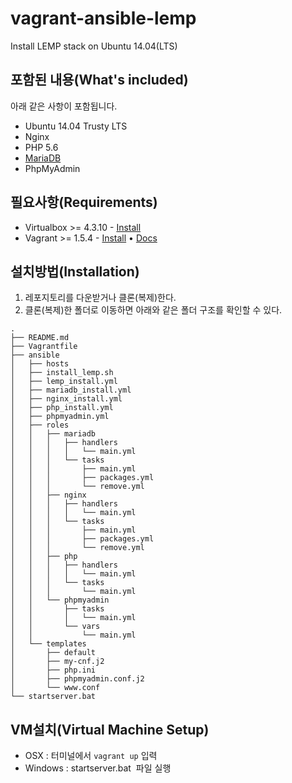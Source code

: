 # vagrant-ansible-lemp

Install LEMP stack on Ubuntu 14.04(LTS)

포함된 내용(What's included)
------

아래 같은 사항이 포함됩니다.

* Ubuntu 14.04 Trusty LTS
* Nginx 
* PHP 5.6 
* [MariaDB](https://mariadb.org/)
* PhpMyAdmin

필요사항(Requirements)
------

* Virtualbox >= 4.3.10 - [Install](https://www.virtualbox.org/wiki/Downloads)
* Vagrant >= 1.5.4 - [Install](http://www.vagrantup.com/downloads.html) • [Docs](https://docs.vagrantup.com/v2/)

설치방법(Installation)
------

1. 레포지토리를 다운받거나 클론(복제)한다.
2. 클론(복제)한 폴더로 이동하면 아래와 같은 폴더 구조를 확인할 수 있다.

```
.
├── README.md
├── Vagrantfile
├── ansible
│   ├── hosts
│   ├── install_lemp.sh
│   ├── lemp_install.yml
│   ├── mariadb_install.yml
│   ├── nginx_install.yml
│   ├── php_install.yml
│   ├── phpmyadmin.yml
│   ├── roles
│   │   ├── mariadb
│   │   │   ├── handlers
│   │   │   │   └── main.yml
│   │   │   └── tasks
│   │   │       ├── main.yml
│   │   │       ├── packages.yml
│   │   │       └── remove.yml
│   │   ├── nginx
│   │   │   ├── handlers
│   │   │   │   └── main.yml
│   │   │   └── tasks
│   │   │       ├── main.yml
│   │   │       ├── packages.yml
│   │   │       └── remove.yml
│   │   ├── php
│   │   │   ├── handlers
│   │   │   │   └── main.yml
│   │   │   └── tasks
│   │   │       └── main.yml
│   │   └── phpmyadmin
│   │       ├── tasks
│   │       │   └── main.yml
│   │       └── vars
│   │           └── main.yml
│   └── templates
│       ├── default
│       ├── my-cnf.j2
│       ├── php.ini
│       ├── phpmyadmin.conf.j2
│       └── www.conf
└── startserver.bat
``` 

VM설치(Virtual Machine Setup)
------

* OSX : 터미널에서 `vagrant up` 입력 
* Windows : startserver.bat  파일 실행